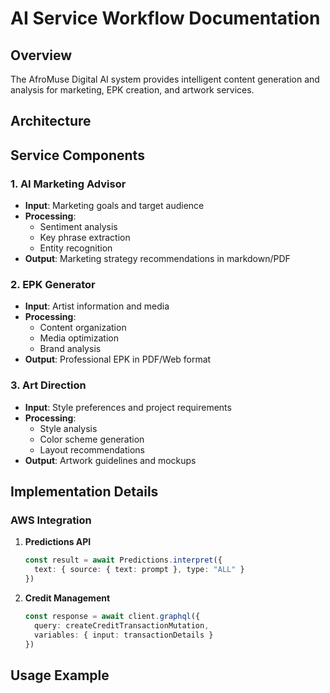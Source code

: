 # AI Service Workflow Documentation

## Overview
The AfroMuse Digital AI system provides intelligent content generation and analysis for marketing, EPK creation, and artwork services.

## Architecture 


## Service Components

### 1. AI Marketing Advisor
- **Input**: Marketing goals and target audience
- **Processing**:
  - Sentiment analysis
  - Key phrase extraction
  - Entity recognition
- **Output**: Marketing strategy recommendations in markdown/PDF

### 2. EPK Generator
- **Input**: Artist information and media
- **Processing**:
  - Content organization
  - Media optimization
  - Brand analysis
- **Output**: Professional EPK in PDF/Web format

### 3. Art Direction
- **Input**: Style preferences and project requirements
- **Processing**:
  - Style analysis
  - Color scheme generation
  - Layout recommendations
- **Output**: Artwork guidelines and mockups

## Implementation Details

### AWS Integration
1. **Predictions API**
   ```typescript
   const result = await Predictions.interpret({
     text: { source: { text: prompt }, type: "ALL" }
   })
   ```

2. **Credit Management**
   ```typescript
   const response = await client.graphql({
     query: createCreditTransactionMutation,
     variables: { input: transactionDetails }
   })
   ```

## Usage Example
